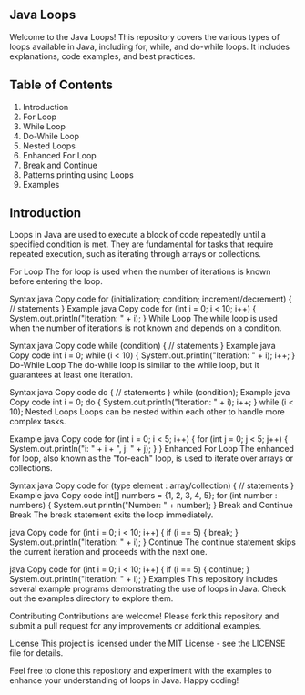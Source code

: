 ## Java Loops 
Welcome to the Java Loops! This repository covers the various types of loops available in Java, including for, while, and do-while loops.
It includes explanations, code examples, and best practices.

## Table of Contents
1. Introduction
2. For Loop
3. While Loop
4. Do-While Loop
5. Nested Loops
6. Enhanced For Loop
7. Break and Continue
8. Patterns printing using Loops
9. Examples

## Introduction
Loops in Java are used to execute a block of code repeatedly until a specified condition is met.
They are fundamental for tasks that require repeated execution, such as iterating through arrays or collections.

For Loop
The for loop is used when the number of iterations is known before entering the loop.

Syntax
java
Copy code
for (initialization; condition; increment/decrement) {
    // statements
}
Example
java
Copy code
for (int i = 0; i < 10; i++) {
    System.out.println("Iteration: " + i);
}
While Loop
The while loop is used when the number of iterations is not known and depends on a condition.

Syntax
java
Copy code
while (condition) {
    // statements
}
Example
java
Copy code
int i = 0;
while (i < 10) {
    System.out.println("Iteration: " + i);
    i++;
}
Do-While Loop
The do-while loop is similar to the while loop, but it guarantees at least one iteration.

Syntax
java
Copy code
do {
    // statements
} while (condition);
Example
java
Copy code
int i = 0;
do {
    System.out.println("Iteration: " + i);
    i++;
} while (i < 10);
Nested Loops
Loops can be nested within each other to handle more complex tasks.

Example
java
Copy code
for (int i = 0; i < 5; i++) {
    for (int j = 0; j < 5; j++) {
        System.out.println("i: " + i + ", j: " + j);
    }
}
Enhanced For Loop
The enhanced for loop, also known as the "for-each" loop, is used to iterate over arrays or collections.

Syntax
java
Copy code
for (type element : array/collection) {
    // statements
}
Example
java
Copy code
int[] numbers = {1, 2, 3, 4, 5};
for (int number : numbers) {
    System.out.println("Number: " + number);
}
Break and Continue
Break
The break statement exits the loop immediately.

java
Copy code
for (int i = 0; i < 10; i++) {
    if (i == 5) {
        break;
    }
    System.out.println("Iteration: " + i);
}
Continue
The continue statement skips the current iteration and proceeds with the next one.

java
Copy code
for (int i = 0; i < 10; i++) {
    if (i == 5) {
        continue;
    }
    System.out.println("Iteration: " + i);
}
Examples
This repository includes several example programs demonstrating the use of loops in Java. Check out the examples directory to explore them.

Contributing
Contributions are welcome! Please fork this repository and submit a pull request for any improvements or additional examples.

License
This project is licensed under the MIT License - see the LICENSE file for details.

Feel free to clone this repository and experiment with the examples to enhance your understanding of loops in Java. Happy coding!







